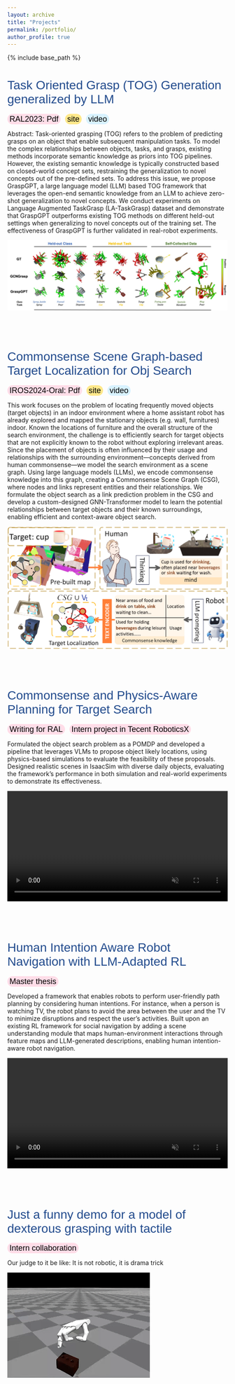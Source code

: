 ```yaml
---
layout: archive
title: "Projects"
permalink: /portfolio/
author_profile: true
---
```


{% include base_path %}


<!-- {% for post in site.portfolio %}
  {% include archive-single.html %}
{% endfor %} -->

<html>

<style>
h1.page1 {
  font-size: 28px; /* Increased font size */
  color: #224b8d;
  font-weight: inherit; /* Optional: make it bold */
  font-family: Arial, sans-serif; /* Apply a font family */
}

  .custom-link {
    background-color: #e0e0e0; /* Light grey background */
    border-radius: 20px; /* Rounded corners */
    padding: 2px 5px; /* Padding around the text */
    color: #000; /* Text color */
    text-decoration: none; /* Remove underline */
    font-family: Arial, sans-serif; /* Font style */
    font-size: 18px; /* Font size */
    margin-right: 6px; /* Space between buttons */
  }


  .custom-link.arxiv {
    background-color: #ffdde8; /* Color for arxiv */
  }

  .custom-link.web {
    background-color: #ffe88b; /* Color for web */
  }

  .custom-link.video {
    background-color: #d8f2ff; /* Color for web */
  }

</style>

<h1 id="work1" class="page1" >Task Oriented Grasp (TOG) Generation generalized by LLM</h1>
<a href="https://arxiv.org/abs/2404.00343" target="_blank" class="custom-link arxiv">RAL2023: Pdf</a>
<a href="https://sites.google.com/view/csg-os"  target="_blank" class="custom-link web">site</a>
<a href="https://www.youtube.com/watch?v=W_fRpC8F86Y" target="_blank" class="custom-link video">video</a>
<p>
Abstract: Task-oriented grasping (TOG) refers to the problem of predicting grasps on an object that enable subsequent manipulation tasks. To model the complex relationships between objects, tasks, and grasps, existing methods incorporate semantic knowledge as priors into TOG pipelines. However, the existing semantic knowledge is typically constructed based on closed-world concept sets, restraining the generalization to novel concepts out of the pre-defined sets. To address this issue, we propose GraspGPT, a large language model (LLM) based TOG framework that leverages the open-end semantic knowledge from an LLM to achieve zero-shot generalization to novel concepts. We conduct experiments on Language Augmented TaskGrasp (LA-TaskGrasp) dataset and demonstrate that GraspGPT outperforms existing TOG methods on different held-out settings when generalizing to novel concepts out of the training set. The effectiveness of GraspGPT is further validated in real-robot experiments. 
</p>
<img src="../images/qualitative_results_3.jpg" alt="hpp" style="border-style: none" >

<br><br>


<h1 id="work2" class="page1" >Commonsense Scene Graph-based Target Localization for Obj Search</h1>

<a href="https://arxiv.org/abs/2404.00343" target="_blank" class="custom-link arxiv">IROS2024-Oral: Pdf</a>
<a href="https://sites.google.com/view/csg-os"  target="_blank" class="custom-link web">site</a>
<a href="https://www.youtube.com/watch?v=W_fRpC8F86Y" target="_blank" class="custom-link video">video</a>

<p>
This work focuses on the problem of locating frequently moved objects (target objects) in an indoor environment where a home assistant robot has already explored and mapped the stationary objects (e.g. wall, furnitures) indoor. Known the locations of furniture and the overall structure of the search environment, the challenge is to efficiently search for target objects that are not explicitly known to the robot without exploring irrelevant areas. Since the placement of objects is often influenced by their usage and relationships with the surrounding environment—concepts derived from human commonsense—we model the search environment as a scene graph. Using large language models (LLMs), we encode commonsense knowledge into this graph, creating a Commonsense Scene Graph (CSG), where nodes and links represent entities and their relationships. We formulate the object search as a link prediction problem in the CSG and develop a custom-designed GNN-Transformer model to learn the potential relationships between target objects and their known surroundings, enabling efficient and context-aware object search.
</p>

<img src="../images/sec-11-min.png" alt="hpp" style="border-style: none" >

<br><br>


<!-- <h1 id="work3" class="page1" >Continual Learning for Obj Search with Commonsense and User Habits</h1> -->



<h1 id="work4" class="page1" >Commonsense and Physics-Aware Planning for Target Search</h1>

<a  target="_blank" class="custom-link arxiv">Writing for RAL</a>
<a  target="_blank" class="custom-link arxiv">Intern project in Tecent RoboticsX</a>


<p>
Formulated the object search problem as a POMDP and developed a pipeline that leverages VLMs to propose object likely locations, using physics-based simulations to evaluate the feasibility of these proposals. Designed realistic scenes in IsaacSim with diverse daily objects, evaluating the framework’s performance in both simulation and real-world experiments to demonstrate its effectiveness.
</p>

<video src="../images/t11.mp4" style="width:100%; height:auto;" controls autoplay loop muted playsinline></video>


<br><br>


<h1 id="work5" class="page1" >Human Intention Aware Robot Navigation with LLM-Adapted RL</h1>
<a  target="_blank" class="custom-link arxiv">Master thesis</a>

<p>
Developed a framework that enables robots to perform user-friendly path planning by considering human intentions. For instance, when a person is watching TV, the robot plans to avoid the area between the user and the TV to minimize disruptions and respect the user’s activities. Built upon an existing RL framework for social navigation by adding a scene understanding module that maps human-environment interactions through feature maps and LLM-generated descriptions, enabling human intention-aware robot navigation.
</p>

<video src="../images/nav-ma.mp4" style="width:100%; height:auto;" controls autoplay loop muted playsinline></video>

<br><br>


<h1 id="work6" class="page1" >Just a funny demo for a model of dexterous grasping with tactile</h1>
<a  target="_blank" class="custom-link arxiv">Intern collaboration</a>

<p>
Our judge to it be like: It is not robotic, it is drama trick
</p>

<img src="../images/tt1.gif" alt="hpp" style="border-style: none" >

</html>
